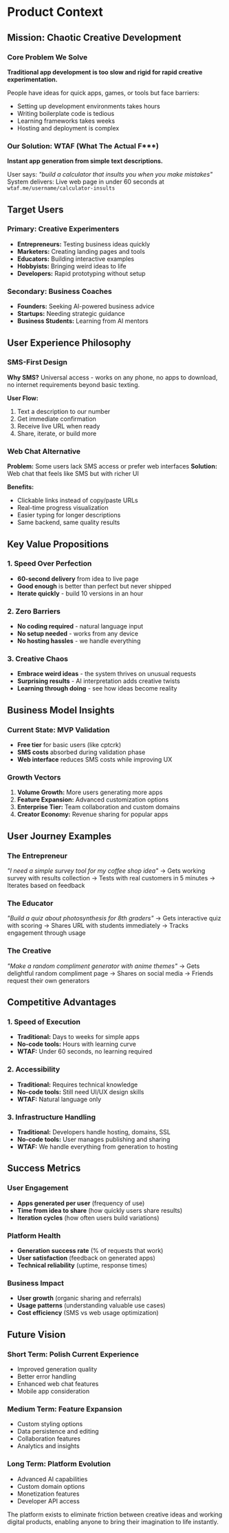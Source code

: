 # Product Context

## Mission: Chaotic Creative Development

### Core Problem We Solve
**Traditional app development is too slow and rigid for rapid creative experimentation.**

People have ideas for quick apps, games, or tools but face barriers:
- Setting up development environments takes hours
- Writing boilerplate code is tedious  
- Learning frameworks takes weeks
- Hosting and deployment is complex

### Our Solution: WTAF (What The Actual F***)
**Instant app generation from simple text descriptions.**

User says: *"build a calculator that insults you when you make mistakes"*
System delivers: Live web page in under 60 seconds at `wtaf.me/username/calculator-insults`

## Target Users

### Primary: Creative Experimenters
- **Entrepreneurs:** Testing business ideas quickly
- **Marketers:** Creating landing pages and tools
- **Educators:** Building interactive examples
- **Hobbyists:** Bringing weird ideas to life
- **Developers:** Rapid prototyping without setup

### Secondary: Business Coaches
- **Founders:** Seeking AI-powered business advice
- **Startups:** Needing strategic guidance
- **Business Students:** Learning from AI mentors

## User Experience Philosophy

### SMS-First Design
**Why SMS?** Universal access - works on any phone, no apps to download, no internet requirements beyond basic texting.

**User Flow:**
1. Text a description to our number
2. Get immediate confirmation
3. Receive live URL when ready
4. Share, iterate, or build more

### Web Chat Alternative
**Problem:** Some users lack SMS access or prefer web interfaces
**Solution:** Web chat that feels like SMS but with richer UI

**Benefits:**
- Clickable links instead of copy/paste URLs
- Real-time progress visualization
- Easier typing for longer descriptions
- Same backend, same quality results

## Key Value Propositions

### 1. Speed Over Perfection
- **60-second delivery** from idea to live page
- **Good enough** is better than perfect but never shipped
- **Iterate quickly** - build 10 versions in an hour

### 2. Zero Barriers
- **No coding required** - natural language input
- **No setup needed** - works from any device
- **No hosting hassles** - we handle everything

### 3. Creative Chaos
- **Embrace weird ideas** - the system thrives on unusual requests
- **Surprising results** - AI interpretation adds creative twists
- **Learning through doing** - see how ideas become reality

## Business Model Insights

### Current State: MVP Validation
- **Free tier** for basic users (like cptcrk)
- **SMS costs** absorbed during validation phase
- **Web interface** reduces SMS costs while improving UX

### Growth Vectors
1. **Volume Growth:** More users generating more apps
2. **Feature Expansion:** Advanced customization options
3. **Enterprise Tier:** Team collaboration and custom domains
4. **Creator Economy:** Revenue sharing for popular apps

## User Journey Examples

### The Entrepreneur
*"I need a simple survey tool for my coffee shop idea"*
→ Gets working survey with results collection
→ Tests with real customers in 5 minutes
→ Iterates based on feedback

### The Educator  
*"Build a quiz about photosynthesis for 8th graders"*
→ Gets interactive quiz with scoring
→ Shares URL with students immediately
→ Tracks engagement through usage

### The Creative
*"Make a random compliment generator with anime themes"*
→ Gets delightful random compliment page
→ Shares on social media
→ Friends request their own generators

## Competitive Advantages

### 1. Speed of Execution
- **Traditional:** Days to weeks for simple apps
- **No-code tools:** Hours with learning curve
- **WTAF:** Under 60 seconds, no learning required

### 2. Accessibility
- **Traditional:** Requires technical knowledge
- **No-code tools:** Still need UI/UX design skills
- **WTAF:** Natural language only

### 3. Infrastructure Handling
- **Traditional:** Developers handle hosting, domains, SSL
- **No-code tools:** User manages publishing and sharing
- **WTAF:** We handle everything from generation to hosting

## Success Metrics

### User Engagement
- **Apps generated per user** (frequency of use)
- **Time from idea to share** (how quickly users share results)
- **Iteration cycles** (how often users build variations)

### Platform Health
- **Generation success rate** (% of requests that work)
- **User satisfaction** (feedback on generated apps)
- **Technical reliability** (uptime, response times)

### Business Impact
- **User growth** (organic sharing and referrals)
- **Usage patterns** (understanding valuable use cases)
- **Cost efficiency** (SMS vs web usage optimization)

## Future Vision

### Short Term: Polish Current Experience
- Improved generation quality
- Better error handling
- Enhanced web chat features
- Mobile app consideration

### Medium Term: Feature Expansion
- Custom styling options
- Data persistence and editing
- Collaboration features
- Analytics and insights

### Long Term: Platform Evolution
- Advanced AI capabilities
- Custom domain options
- Monetization features
- Developer API access

The platform exists to eliminate friction between creative ideas and working digital products, enabling anyone to bring their imagination to life instantly. 
